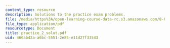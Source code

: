 ```yaml
---
content_type: resource
description: Solutions to the practice exam problems.
file: /media/https%3A/open-learning-course-data-rc.s3.amazonaws.com/8-01l-physics-i-classical-mechanics-fall-2005/466ab42aa6bc55512e85e11d27f33543_practice_2_solut.pdf
file_type: application/pdf
resourcetype: Document
title: practice_2_solut.pdf
uid: 466ab42a-a6bc-5551-2e85-e11d27f33543
---
```

